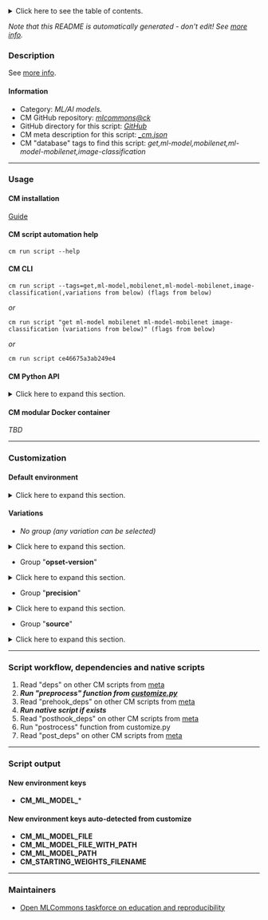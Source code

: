 <details>
<summary>Click here to see the table of contents.</summary>

* [Description](#description)
* [Information](#information)
* [Usage](#usage)
  * [ CM installation](#cm-installation)
  * [ CM script automation help](#cm-script-automation-help)
  * [ CM CLI](#cm-cli)
  * [ CM Python API](#cm-python-api)
  * [ CM modular Docker container](#cm-modular-docker-container)
* [Customization](#customization)
  * [ Default environment](#default-environment)
  * [ Variations](#variations)
* [Script workflow, dependencies and native scripts](#script-workflow-dependencies-and-native-scripts)
* [Script output](#script-output)
* [New environment keys](#new-environment-keys)
* [New environment keys auto-detected from customize](#new-environment-keys-auto-detected-from-customize)
* [Maintainers](#maintainers)

</details>

*Note that this README is automatically generated - don't edit! See [more info](README-extra.md).*

### Description


See [more info](README-extra.md).

#### Information

* Category: *ML/AI models.*
* CM GitHub repository: *[mlcommons@ck](https://github.com/mlcommons/ck/tree/master/cm-mlops)*
* GitHub directory for this script: *[GitHub](https://github.com/mlcommons/ck/tree/master/cm-mlops/script/get-ml-model-mobilenet)*
* CM meta description for this script: *[_cm.json](_cm.json)*
* CM "database" tags to find this script: *get,ml-model,mobilenet,ml-model-mobilenet,image-classification*
___
### Usage

#### CM installation
[Guide](https://github.com/mlcommons/ck/blob/master/docs/installation.md)

#### CM script automation help
```cm run script --help```

#### CM CLI
`cm run script --tags=get,ml-model,mobilenet,ml-model-mobilenet,image-classification(,variations from below) (flags from below)`

*or*

`cm run script "get ml-model mobilenet ml-model-mobilenet image-classification (variations from below)" (flags from below)`

*or*

`cm run script ce46675a3ab249e4`

#### CM Python API

<details>
<summary>Click here to expand this section.</summary>

```python

import cmind

r = cmind.access({'action':'run'
                  'automation':'script',
                  'tags':'get,ml-model,mobilenet,ml-model-mobilenet,image-classification'
                  'out':'con',
                  ...
                  (other input keys for this script)
                  ...
                 })

if r['return']>0:
    print (r['error'])

```

</details>

#### CM modular Docker container
*TBD*
___
### Customization

#### Default environment

<details>
<summary>Click here to expand this section.</summary>

These keys can be updated via --env.KEY=VALUE or "env" dictionary in @input.json or using script flags.


</details>


#### Variations

  * *No group (any variation can be selected)*
<details>
<summary>Click here to expand this section.</summary>

    * **`_onnx`** (default)
      - Environment variables:
        - *CM_ML_MODEL_DATA_LAYOUT*: `NCHW`
        - *CM_ML_MODEL_FRAMEWORK*: `onnx`
      - Workflow:
    * `_onnx,fp32`
      - Environment variables:
        - *CM_ML_MODEL_NORMALIZE_DATA*: `yes`
        - *CM_ML_MODEL_SUBTRACT_MEAN*: `no`
        - *CM_ML_MODEL_VER*: `1_1.0_224`
        - *CM_ML_MODEL_INPUT_LAYER_NAME*: `input:0`
        - *CM_ML_MODEL_OUTPUT_LAYER_NAME*: `MobilenetV1/Predictions/Reshape_1:0`
      - Workflow:
    * `_onnx,int8`
      - Environment variables:
        - *CM_ML_MODEL_NORMALIZE_DATA*: `no`
        - *CM_ML_MODEL_SUBTRACT_MEAN*: `yes`
        - *CM_ML_MODEL_GIVEN_CHANNEL_MEANS*: `128.0 128.0 128.0`
        - *CM_ML_MODEL_VER*: `1_1.0_224_quant`
        - *CM_ML_MODEL_INPUT_LAYER_NAME*: `0`
        - *CM_ML_MODEL_OUTPUT_LAYER_NAME*: `169`
        - *CM_PACKAGE_URL*: `https://zenodo.org/record/3353417/files/Quantized%20MobileNet.zip`
        - *CM_ML_MODEL_FILE*: `mobilenet_sym_no_bn.onnx`
        - *CM_UNZIP*: `yes`
      - Workflow:
    * `_onnx,opset-11,fp32`
      - Environment variables:
        - *CM_PACKAGE_URL*: `https://zenodo.org/record/4735651/files/mobilenet_v1_1.0_224.onnx`
      - Workflow:
    * `_onnx,opset-8,fp32`
      - Environment variables:
        - *CM_PACKAGE_URL*: `https://zenodo.org/record/3157894/files/mobilenet_v1_1.0_224.onnx`
      - Workflow:
    * `_tf`
      - Environment variables:
        - *CM_ML_MODEL_DATA_LAYOUT*: `NHWC`
        - *CM_ML_MODEL_NORMALIZE_DATA*: `yes`
        - *CM_ML_MODEL_SUBTRACT_MEAN*: `no`
        - *CM_ML_MODEL_VER*: `1_1.0_224_2018_08_02`
        - *CM_ML_MODEL_INPUT_LAYER_NAME*: `input`
        - *CM_ML_MODEL_OUTPUT_LAYER_NAME*: `MobilenetV1/Predictions/Reshape_1`
        - *CM_ML_MODEL_WEIGHTS_FILE*: `mobilenet_v1_1.0_224.ckpt`
      - Workflow:
    * `_tf,fp32`
      - Environment variables:
        - *CM_ML_MODEL_ACCURACY*: `71.676`
        - *CM_ML_MODEL_FILE*: `mobilenet_v1_1.0_224.tflite`
        - *CM_UNTAR*: `yes`
      - Workflow:
    * `_tf,fp32,from.google`
      - Environment variables:
        - *CM_PACKAGE_URL*: `http://download.tensorflow.org/models/mobilenet_v1_2018_08_02/mobilenet_v1_1.0_224.tgz`
      - Workflow:
    * `_tf,fp32,from.zenodo`
      - Environment variables:
        - *CM_PACKAGE_URL*: `https://zenodo.org/record/2269307/files/mobilenet_v1_1.0_224.tgz`
      - Workflow:
    * `_tf,int8`
      - Environment variables:
        - *CM_ML_MODEL_ACCURACY*: `70.762`
        - *CM_PACKAGE_URL*: `https://zenodo.org/record/2269307/files/mobilenet_v1_1.0_224_quant.tgz`
      - Workflow:
    * `_tflite`
      - Workflow:

</details>


  * Group "**opset-version**"
<details>
<summary>Click here to expand this section.</summary>

    * `_opset-11`
      - Environment variables:
        - *CM_ML_MODEL_ONNX_OPSET*: `11`
      - Workflow:
    * `_opset-8`
      - Environment variables:
        - *CM_ML_MODEL_ONNX_OPSET*: `8`
      - Workflow:

</details>


  * Group "**precision**"
<details>
<summary>Click here to expand this section.</summary>

    * `_fp32`
      - Environment variables:
        - *CM_ML_MODEL_INPUT_DATA_TYPES*: `fp32`
        - *CM_ML_MODEL_PRECISION*: `fp32`
        - *CM_ML_MODEL_WEIGHT_DATA_TYPES*: `fp32`
      - Workflow:
    * `_int8`
      - Environment variables:
        - *CM_ML_MODEL_INPUT_DATA_TYPES*: `int8`
        - *CM_ML_MODEL_PRECISION*: `int8`
        - *CM_ML_MODEL_WEIGHT_DATA_TYPES*: `int8`
      - Workflow:

</details>


  * Group "**source**"
<details>
<summary>Click here to expand this section.</summary>

    * `_from.google`
      - Environment variables:
        - *CM_DOWNLOAD_SOURCE*: `google`
      - Workflow:
    * `_from.zenodo`
      - Environment variables:
        - *CM_DOWNLOAD_SOURCE*: `zenodo`
      - Workflow:

</details>

___
### Script workflow, dependencies and native scripts

  1. Read "deps" on other CM scripts from [meta](https://github.com/mlcommons/ck/tree/master/cm-mlops/script/get-ml-model-mobilenet/_cm.json)
  1. ***Run "preprocess" function from [customize.py](https://github.com/mlcommons/ck/tree/master/cm-mlops/script/get-ml-model-mobilenet/customize.py)***
  1. Read "prehook_deps" on other CM scripts from [meta](https://github.com/mlcommons/ck/tree/master/cm-mlops/script/get-ml-model-mobilenet/_cm.json)
  1. ***Run native script if exists***
  1. Read "posthook_deps" on other CM scripts from [meta](https://github.com/mlcommons/ck/tree/master/cm-mlops/script/get-ml-model-mobilenet/_cm.json)
  1. Run "postrocess" function from customize.py
  1. Read "post_deps" on other CM scripts from [meta](https://github.com/mlcommons/ck/tree/master/cm-mlops/script/get-ml-model-mobilenet/_cm.json)
___
### Script output
#### New environment keys

* **CM_ML_MODEL_***
#### New environment keys auto-detected from customize

* **CM_ML_MODEL_FILE**
* **CM_ML_MODEL_FILE_WITH_PATH**
* **CM_ML_MODEL_PATH**
* **CM_STARTING_WEIGHTS_FILENAME**
___
### Maintainers

* [Open MLCommons taskforce on education and reproducibility](https://github.com/mlcommons/ck/blob/master/docs/mlperf-education-workgroup.md)